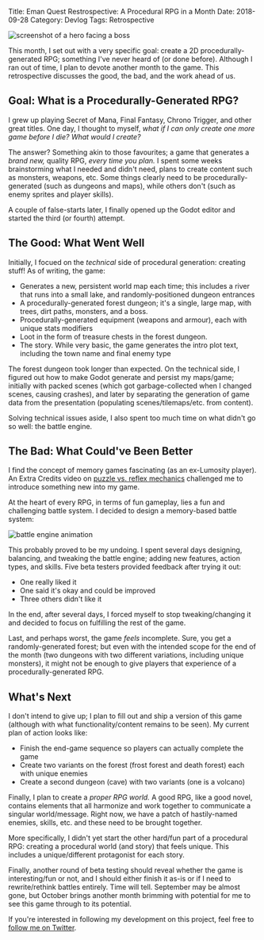 Title: Eman Quest Restrospective: A Procedural RPG in a Month
Date: 2018-09-28
Category: Devlog
Tags: Retrospective

![screenshot of a hero facing a boss](https://i.imgur.com/Nu9doZ9.jpg)

This month, I set out with a very specific goal: create a 2D procedurally-generated RPG; something I've never heard of (or done before). Although I ran out of time, I plan to devote another month to the game. This retrospective discusses the good, the bad, and the work ahead of us.

## Goal: What is a Procedurally-Generated RPG?

I grew up playing Secret of Mana, Final Fantasy, Chrono Trigger, and other great titles. One day, I thought to myself, *what if I can only create one more game before I die? What would I create?*

The answer? Something akin to those favourites; a game that generates a *brand new,* quality RPG, *every time you plan.* I spent some weeks brainstorming what I needed and didn't need, plans to create content such as monsters, weapons, etc. Some things clearly need to be procedurally-generated (such as dungeons and maps), while others don't (such as enemy sprites and player skills).

A couple of false-starts later, I finally opened up the Godot editor and started the third (or fourth) attempt.

## The Good: What Went Well

Initially, I focued on the *technical* side of procedural generation: creating stuff! As of writing, the game:

- Generates a new, persistent world map each time; this includes a river that runs into a small lake, and randomly-positioned dungeon entrances
- A procedurally-generated forest dungeon; it's a single, large map, with trees, dirt paths, monsters, and a boss.
- Procedurally-generated equipment (weapons and armour), each with unique stats modifiers
- Loot in the form of treasure chests in the forest dungeon.
- The story. While very basic, the game generates the intro plot text, including the town name and final enemy type

The forest dungeon took longer than expected. On the technical side, I figured out how to make Godot generate and persist my maps/game; initially with packed scenes (which got garbage-collected when I changed scenes, causing crashes), and later by separating the generation of game data from the presentation (populating scenes/tilemaps/etc. from content).

Solving technical issues aside, I also spent too much time on what didn't go so well: the battle engine.

## The Bad: What Could've Been Better

I find the concept of memory games fascinating (as an ex-Lumosity player). An Extra Credits video on [puzzle vs. reflex mechanics](https://www.youtube.com/watch?v=oEDVDhOYJ2I) challenged me to introduce something new into my game.

At the heart of every RPG, in terms of fun gameplay, lies a fun and challenging battle system. I decided to design a memory-based battle system:

![battle engine animation](https://i.imgur.com/vln27Un.gif)

This probably proved to be my undoing. I spent several days designing, balancing, and tweaking the battle engine; adding new features, action types, and skills. Five beta testers provided feedback after trying it out:

- One really liked it
- One said it's okay and could be improved
- Three others didn't like it

In the end, after several days, I forced myself to stop tweaking/changing it and decided to focus on fulfilling the rest of the game.

Last, and perhaps worst, the game *feels* incomplete. Sure, you get a randomly-generated forest; but even with the intended scope for the end of the month (two dungeons with two different variations, including unique monsters), it might not be enough to give players that experience of a procedurally-generated RPG.

## What's Next

I don't intend to give up; I plan to fill out and ship a version of this game (although with what functionality/content remains to be seen). My current plan of action looks like:

- Finish the end-game sequence so players can actually complete the game
- Create two variants on the forest (frost forest and death forest) each with unique enemies
- Create a second dungeon (cave) with two variants (one is a volcano)

Finally, I plan to create a *proper RPG world.* A good RPG, like a good novel, contains elements that all harmonize and work together to communicate a singular world/message. Right now, we have a patch of hastily-named enemies, skills, etc. and these need to be brought together.

More specifically, I didn't yet start the other hard/fun part of a procedural RPG: creating a procedural world (and story) that feels unique. This includes a unique/different protagonist for each story.

Finally, another round of beta testing should reveal whether the game is interesting/fun or not, and I should either finish it as-is or if I need to rewrite/rethink battles entirely. Time will tell. September may be almost gone, but October brings another month brimming with potential for me to see this game through to its potential.

If you're interested in following my development on this project, feel free to [follow me on Twitter](https://twitter.com/nightblade99). 
